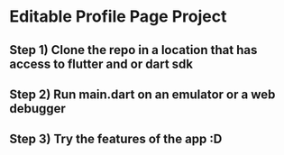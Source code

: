 # Editable Profile Page Project

## Step 1) Clone the repo in a location that has access to flutter and or dart sdk
## Step 2) Run main.dart on an emulator or a web debugger
## Step 3) Try the features of the app :D
